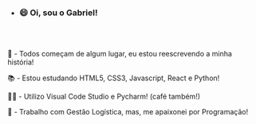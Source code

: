 - <h3>😄 Oi, sou o Gabriel!</h3>
<br>
<br>
<p>🔰 - Todos começam de algum lugar, eu estou reescrevendo a minha história!</p>
<p>📚 - Estou estudando HTML5, CSS3, Javascript, React e Python!</p>
<p>👨‍💻 - Utilizo Visual Code Studio e Pycharm! (café também!)</p>
<p>💼 - Trabalho com Gestão Logística, mas, me apaixonei por Programação!</p>


<!---
Gabbe-636/Gabbe-636 is a ✨ special ✨ repository because its `README.md` (this file) appears on your GitHub profile.
You can click the Preview link to take a look at your changes.
--->
